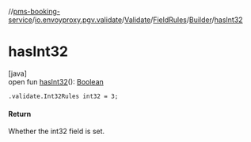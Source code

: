 //[pms-booking-service](../../../../../index.md)/[io.envoyproxy.pgv.validate](../../../index.md)/[Validate](../../index.md)/[FieldRules](../index.md)/[Builder](index.md)/[hasInt32](has-int32.md)

# hasInt32

[java]\
open fun [hasInt32](has-int32.md)(): [Boolean](https://kotlinlang.org/api/core/kotlin-stdlib/kotlin/-boolean/index.html)

`.validate.Int32Rules int32 = 3;`

#### Return

Whether the int32 field is set.